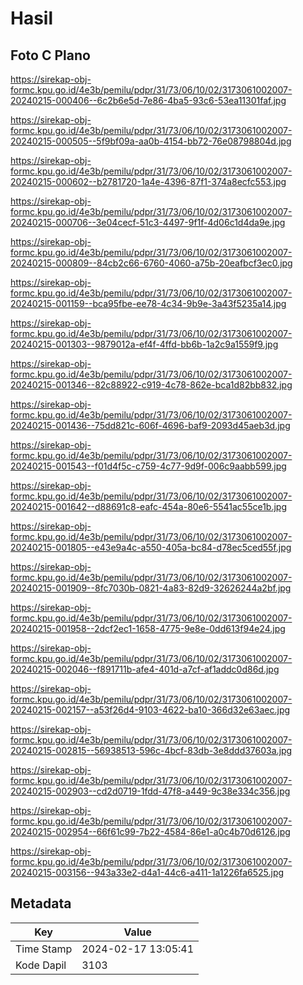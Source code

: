 # Hasil

## Foto C Plano

https://sirekap-obj-formc.kpu.go.id/4e3b/pemilu/pdpr/31/73/06/10/02/3173061002007-20240215-000406--6c2b6e5d-7e86-4ba5-93c6-53ea11301faf.jpg

https://sirekap-obj-formc.kpu.go.id/4e3b/pemilu/pdpr/31/73/06/10/02/3173061002007-20240215-000505--5f9bf09a-aa0b-4154-bb72-76e08798804d.jpg

https://sirekap-obj-formc.kpu.go.id/4e3b/pemilu/pdpr/31/73/06/10/02/3173061002007-20240215-000602--b2781720-1a4e-4396-87f1-374a8ecfc553.jpg

https://sirekap-obj-formc.kpu.go.id/4e3b/pemilu/pdpr/31/73/06/10/02/3173061002007-20240215-000706--3e04cecf-51c3-4497-9f1f-4d06c1d4da9e.jpg

https://sirekap-obj-formc.kpu.go.id/4e3b/pemilu/pdpr/31/73/06/10/02/3173061002007-20240215-000809--84cb2c66-6760-4060-a75b-20eafbcf3ec0.jpg

https://sirekap-obj-formc.kpu.go.id/4e3b/pemilu/pdpr/31/73/06/10/02/3173061002007-20240215-001159--bca95fbe-ee78-4c34-9b9e-3a43f5235a14.jpg

https://sirekap-obj-formc.kpu.go.id/4e3b/pemilu/pdpr/31/73/06/10/02/3173061002007-20240215-001303--9879012a-ef4f-4ffd-bb6b-1a2c9a1559f9.jpg

https://sirekap-obj-formc.kpu.go.id/4e3b/pemilu/pdpr/31/73/06/10/02/3173061002007-20240215-001346--82c88922-c919-4c78-862e-bca1d82bb832.jpg

https://sirekap-obj-formc.kpu.go.id/4e3b/pemilu/pdpr/31/73/06/10/02/3173061002007-20240215-001436--75dd821c-606f-4696-baf9-2093d45aeb3d.jpg

https://sirekap-obj-formc.kpu.go.id/4e3b/pemilu/pdpr/31/73/06/10/02/3173061002007-20240215-001543--f01d4f5c-c759-4c77-9d9f-006c9aabb599.jpg

https://sirekap-obj-formc.kpu.go.id/4e3b/pemilu/pdpr/31/73/06/10/02/3173061002007-20240215-001642--d88691c8-eafc-454a-80e6-5541ac55ce1b.jpg

https://sirekap-obj-formc.kpu.go.id/4e3b/pemilu/pdpr/31/73/06/10/02/3173061002007-20240215-001805--e43e9a4c-a550-405a-bc84-d78ec5ced55f.jpg

https://sirekap-obj-formc.kpu.go.id/4e3b/pemilu/pdpr/31/73/06/10/02/3173061002007-20240215-001909--8fc7030b-0821-4a83-82d9-32626244a2bf.jpg

https://sirekap-obj-formc.kpu.go.id/4e3b/pemilu/pdpr/31/73/06/10/02/3173061002007-20240215-001958--2dcf2ec1-1658-4775-9e8e-0dd613f94e24.jpg

https://sirekap-obj-formc.kpu.go.id/4e3b/pemilu/pdpr/31/73/06/10/02/3173061002007-20240215-002046--f891711b-afe4-401d-a7cf-af1addc0d86d.jpg

https://sirekap-obj-formc.kpu.go.id/4e3b/pemilu/pdpr/31/73/06/10/02/3173061002007-20240215-002157--a53f26d4-9103-4622-ba10-366d32e63aec.jpg

https://sirekap-obj-formc.kpu.go.id/4e3b/pemilu/pdpr/31/73/06/10/02/3173061002007-20240215-002815--56938513-596c-4bcf-83db-3e8ddd37603a.jpg

https://sirekap-obj-formc.kpu.go.id/4e3b/pemilu/pdpr/31/73/06/10/02/3173061002007-20240215-002903--cd2d0719-1fdd-47f8-a449-9c38e334c356.jpg

https://sirekap-obj-formc.kpu.go.id/4e3b/pemilu/pdpr/31/73/06/10/02/3173061002007-20240215-002954--66f61c99-7b22-4584-86e1-a0c4b70d6126.jpg

https://sirekap-obj-formc.kpu.go.id/4e3b/pemilu/pdpr/31/73/06/10/02/3173061002007-20240215-003156--943a33e2-d4a1-44c6-a411-1a1226fa6525.jpg


## Metadata

| Key        | Value               |
| ---------- | ------------------- |
| Time Stamp | 2024-02-17 13:05:41 |
| Kode Dapil | 3103                |



